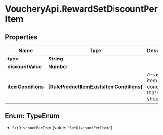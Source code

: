 # VoucheryApi.RewardSetDiscountPerItem

## Properties

Name | Type | Description | Notes
------------ | ------------- | ------------- | -------------
**type** | **String** |  | 
**discountValue** | **Number** |  | 
**itemConditions** | [**[RuleProductItemExistsItemConditions]**](RuleProductItemExistsItemConditions.md) | Array of item conditions, that item should fit | 



## Enum: TypeEnum


* `SetDiscountPerItem` (value: `"SetDiscountPerItem"`)




